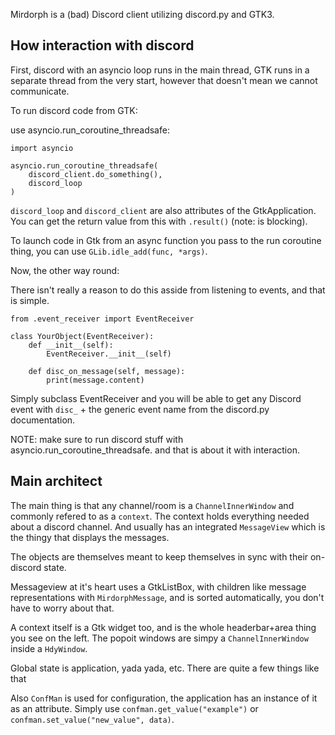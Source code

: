 Mirdorph is a (bad) Discord client utilizing discord.py and GTK3.

## How interaction with discord

First, discord with an asyncio loop runs in the main thread, GTK runs
in a separate thread from the very start, however that doesn't mean
we cannot communicate.

To run discord code from GTK:

use asyncio.run_coroutine_threadsafe:

```python3
import asyncio

asyncio.run_coroutine_threadsafe(
    discord_client.do_something(),
    discord_loop
)
```

`discord_loop` and `discord_client` are also attributes of the GtkApplication.
You can get the return value from this with `.result()` (note: is blocking).

To launch code in Gtk from an async function you pass to the run coroutine thing,
you can use `GLib.idle_add(func, *args)`.

Now, the other way round:

There isn't really a reason to do this asside from listening to events, and that is simple.

```python3
from .event_receiver import EventReceiver

class YourObject(EventReceiver):
    def __init__(self):
        EventReceiver.__init__(self)

    def disc_on_message(self, message):
        print(message.content)
```

Simply subclass EventReceiver and you will be able to get any Discord event with
`disc_` + the generic event name from the discord.py documentation.

NOTE: make sure to run discord stuff with asyncio.run_coroutine_threadsafe.
and that is about it with interaction.

## Main architect

The main thing is that any channel/room is a `ChannelInnerWindow` and commonly
refered to as a `context`. The context holds everything needed about a discord channel.
And usually has an integrated `MessageView` which is the thingy that displays the
messages.

The objects are themselves meant to keep themselves in sync with their on-discord state.

Messageview at it's heart uses a GtkListBox, with children like message representations with
`MirdorphMessage`, and is sorted automatically, you don't have to worry about that.

A context itself is a Gtk widget too, and is the whole headerbar+area thing you see
on the left. The popoit windows are simpy a `ChannelInnerWindow` inside a `HdyWindow`.

Global state is application, yada yada, etc. There are quite a few things like that

Also `ConfMan` is used for configuration, the application has an instance of it as an
attribute. Simply use `confman.get_value("example")` or
`confman.set_value("new_value", data)`.